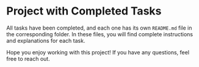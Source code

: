 # Project with Completed Tasks

All tasks have been completed, and each one has its own `README.md` file in the corresponding folder. In these files, you will find complete instructions and explanations for each task.

Hope you enjoy working with this project! If you have any questions, feel free to reach out.
